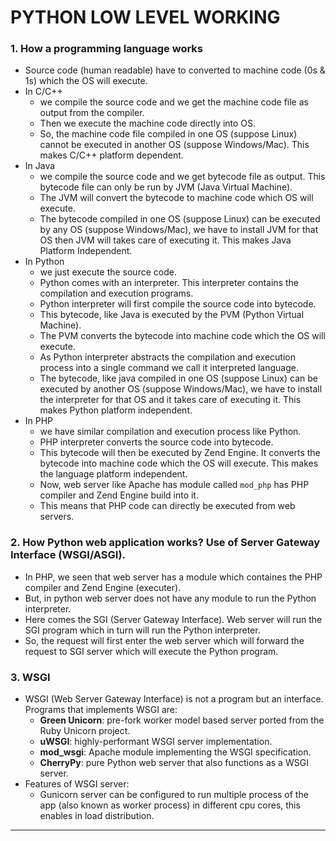 # PYTHON LOW LEVEL WORKING

### 1. How a programming language works

- Source code (human readable) have to converted to machine code (0s & 1s) which the OS will execute.
- In C/C++
  - we compile the source code and we get the machine code file as output from the compiler.
  - Then we execute the machine code directly into OS.
  - So, the machine code file compiled in one OS (suppose Linux) cannot be executed in another OS (suppose Windows/Mac). This makes C/C++ platform dependent.
- In Java
  - we compile the source code and we get bytecode file as output. This bytecode file can only be run by JVM (Java Virtual Machine).
  - The JVM will convert the bytecode to machine code which OS will execute.
  - The bytecode compiled in one OS (suppose Linux) can be executed by any OS (suppose Windows/Mac), we have to install JVM for that OS then JVM will takes care of executing it. This makes Java Platform Independent.
- In Python
  - we just execute the source code.
  - Python comes with an interpreter. This interpreter contains the compilation and execution programs.
  - Python interpreter will first compile the source code into bytecode.
  - This bytecode, like Java is executed by the PVM (Python Virtual Machine).
  - The PVM converts the bytecode into machine code which the OS will execute.
  - As Python interpreter abstracts the compilation and execution process into a single command we call it interpreted language.
  - The bytecode, like java compiled in one OS (suppose Linux) can be executed by another OS (suppose Windows/Mac), we have to install the interpreter for that OS and it takes care of executing it. This makes Python platform independent.
- In PHP
  - we have similar compilation and execution process like Python.
  - PHP interpreter converts the source code into bytecode.
  - This bytecode will then be executed by Zend Engine. It converts the bytecode into machine code which the OS will execute. This makes the language platform independent.
  - Now, web server like Apache has module called `mod_php` has PHP compiler and Zend Engine build into it.
  - This means that PHP code can directly be executed from web servers.


### 2. How Python web application works? Use of Server Gateway Interface (WSGI/ASGI).

- In PHP, we seen that web server has a module which containes the PHP compiler and Zend Engine (executer).
- But, in python web server does not have any module to run the Python interpreter.
- Here comes the SGI (Server Gateway Interface). Web server will run the SGI program which in turn will run the Python interpreter.
- So, the request will first enter the web server which will forward the request to SGI server which will execute the Python program.


### 3. WSGI

- WSGI (Web Server Gateway Interface) is not a program but an interface. Programs that implements WSGI are:
  - **Green Unicorn**: pre-fork worker model based server ported from the Ruby Unicorn project.
  - **uWSGI**: highly-performant WSGI server implementation.
  - **mod_wsgi**: Apache module implementing the WSGI specification.
  - **CherryPy**: pure Python web server that also functions as a WSGI server.
- Features of WSGI server:
  - Gunicorn server can be configured to run multiple process of the app (also known as worker process) in different cpu cores, this enables in load distribution.

<hr>
